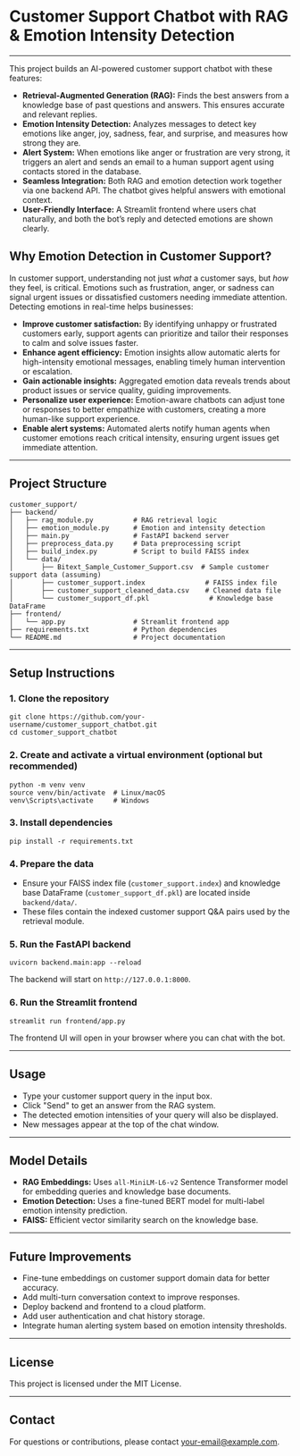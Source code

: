 <!DOCTYPE html>
<html lang="en">
<head>
  <meta charset="UTF-8" />
  
</head>
<body>

<h1>Customer Support Chatbot with RAG & Emotion Intensity Detection</h1>

<hr />

<p>This project builds an AI-powered customer support chatbot with these features:</p>

<ul>
  <li><strong>Retrieval-Augmented Generation (RAG):</strong> Finds the best answers from a knowledge base of past questions and answers. This ensures accurate and relevant replies.</li>
  <li><strong>Emotion Intensity Detection:</strong> Analyzes messages to detect key emotions like anger, joy, sadness, fear, and surprise, and measures how strong they are.</li>
  <li><strong>Alert System:</strong> When emotions like anger or frustration are very strong, it triggers an alert and sends an email to a human support agent using contacts stored in the database.</li>
  <li><strong>Seamless Integration:</strong> Both RAG and emotion detection work together via one backend API. The chatbot gives helpful answers with emotional context.</li>
  <li><strong>User-Friendly Interface:</strong> A Streamlit frontend where users chat naturally, and both the bot’s reply and detected emotions are shown clearly.</li>
</ul>


<h2>Why Emotion Detection in Customer Support?</h2>

<p>In customer support, understanding not just <em>what</em> a customer says, but <em>how</em> they feel, is critical. Emotions such as frustration, anger, or sadness can signal urgent issues or dissatisfied customers needing immediate attention. Detecting emotions in real-time helps businesses:</p>

<ul>
  <li><strong>Improve customer satisfaction:</strong> By identifying unhappy or frustrated customers early, support agents can prioritize and tailor their responses to calm and solve issues faster.</li>
  <li><strong>Enhance agent efficiency:</strong> Emotion insights allow automatic alerts for high-intensity emotional messages, enabling timely human intervention or escalation.</li>
  <li><strong>Gain actionable insights:</strong> Aggregated emotion data reveals trends about product issues or service quality, guiding improvements.</li>
  <li><strong>Personalize user experience:</strong> Emotion-aware chatbots can adjust tone or responses to better empathize with customers, creating a more human-like support experience.</li>
  <li><strong>Enable alert systems:</strong> Automated alerts notify human agents when customer emotions reach critical intensity, ensuring urgent issues get immediate attention.</li>
</ul>

<hr />

<h2>Project Structure</h2>
<pre><code>customer_support/
├── backend/
│   ├── rag_module.py          # RAG retrieval logic
│   ├── emotion_module.py      # Emotion and intensity detection
│   ├── main.py                # FastAPI backend server
│   ├── preprocess_data.py     # Data preprocessing script
│   ├── build_index.py         # Script to build FAISS index
│   └── data/
│       ├── Bitext_Sample_Customer_Support.csv  # Sample customer support data (assuming)
│       ├── customer_support.index               # FAISS index file
│       ├── customer_support_cleaned_data.csv    # Cleaned data file
│       └── customer_support_df.pkl               # Knowledge base DataFrame
├── frontend/
│   └── app.py                 # Streamlit frontend app
├── requirements.txt           # Python dependencies
└── README.md                  # Project documentation
</code></pre>


<hr />

<h2>Setup Instructions</h2>

<h3>1. Clone the repository</h3>
<pre><code>git clone https://github.com/your-username/customer_support_chatbot.git
cd customer_support_chatbot
</code></pre>

<h3>2. Create and activate a virtual environment (optional but recommended)</h3>
<pre><code>python -m venv venv
source venv/bin/activate  # Linux/macOS
venv\Scripts\activate     # Windows
</code></pre>

<h3>3. Install dependencies</h3>
<pre><code>pip install -r requirements.txt
</code></pre>

<h3>4. Prepare the data</h3>
<ul>
  <li>Ensure your FAISS index file (<code>customer_support.index</code>) and knowledge base DataFrame (<code>customer_support_df.pkl</code>) are located inside <code>backend/data/</code>.</li>
  <li>These files contain the indexed customer support Q&amp;A pairs used by the retrieval module.</li>
</ul>

<h3>5. Run the FastAPI backend</h3>
<pre><code>uvicorn backend.main:app --reload
</code></pre>
<p>The backend will start on <code>http://127.0.0.1:8000</code>.</p>

<h3>6. Run the Streamlit frontend</h3>
<pre><code>streamlit run frontend/app.py
</code></pre>
<p>The frontend UI will open in your browser where you can chat with the bot.</p>

<hr />

<h2>Usage</h2>
<ul>
  <li>Type your customer support query in the input box.</li>
  <li>Click "Send" to get an answer from the RAG system.</li>
  <li>The detected emotion intensities of your query will also be displayed.</li>
  <li>New messages appear at the top of the chat window.</li>
</ul>

<hr />

<h2>Model Details</h2>
<ul>
  <li><strong>RAG Embeddings:</strong> Uses <code>all-MiniLM-L6-v2</code> Sentence Transformer model for embedding queries and knowledge base documents.</li>
  <li><strong>Emotion Detection:</strong> Uses a fine-tuned BERT model for multi-label emotion intensity prediction.</li>
  <li><strong>FAISS:</strong> Efficient vector similarity search on the knowledge base.</li>
</ul>

<hr />

<h2>Future Improvements</h2>
<ul>
  <li>Fine-tune embeddings on customer support domain data for better accuracy.</li>
  <li>Add multi-turn conversation context to improve responses.</li>
  <li>Deploy backend and frontend to a cloud platform.</li>
  <li>Add user authentication and chat history storage.</li>
  <li>Integrate human alerting system based on emotion intensity thresholds.</li>
</ul>

<hr />

<h2>License</h2>
<p>This project is licensed under the MIT License.</p>

<hr />

<h2>Contact</h2>
<p>For questions or contributions, please contact <a href="mailto:your-email@example.com">your-email@example.com</a>.</p>

</body>
</html>
